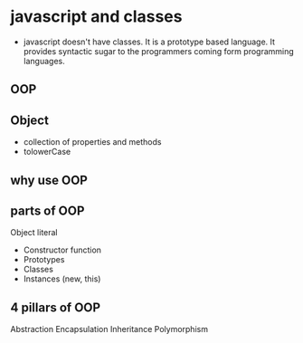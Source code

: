 # javascript and classes
- javascript doesn't have classes. It is a prototype based language. It provides syntactic sugar to the programmers coming form programming languages.


## OOP

## Object
- collection of properties and methods
- tolowerCase

## why use OOP

## parts of OOP
Object literal

- Constructor function
- Prototypes
- Classes
- Instances (new, this)

## 4 pillars of OOP
Abstraction
Encapsulation
Inheritance
Polymorphism
